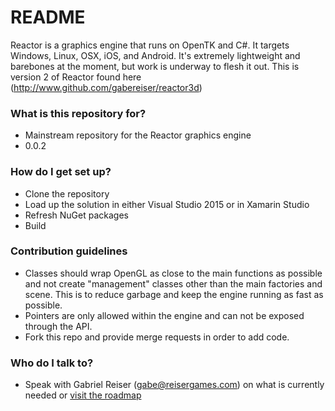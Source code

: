 # README #

Reactor is a graphics engine that runs on OpenTK and C#.  It targets Windows, Linux, OSX, iOS, and Android.  It's extremely lightweight and barebones at the moment, but work is underway to flesh it out.  This is version 2 of Reactor found here (http://www.github.com/gabereiser/reactor3d)

### What is this repository for? ###

* Mainstream repository for the Reactor graphics engine
* 0.0.2

### How do I get set up? ###

* Clone the repository
* Load up the solution in either Visual Studio 2015 or in Xamarin Studio
* Refresh NuGet packages
* Build

### Contribution guidelines ###

* Classes should wrap OpenGL as close to the main functions as possible and not create "management" classes other than the main factories and scene.  This is to reduce garbage and keep the engine running as fast as possible.
* Pointers are only allowed within the engine and can not be exposed through the API.
* Fork this repo and provide merge requests in order to add code.

### Who do I talk to? ###

* Speak with Gabriel Reiser (gabe@reisergames.com) on what is currently needed or [visit the roadmap](http://code.reisergames.com/reactor/wiki)

